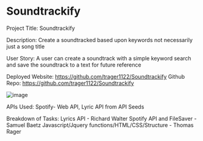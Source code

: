 # Soundtrackify
Project Title: Soundtrackify

Description: Create a soundtracked based upon keywords not necessarily just a song title

User Story: 
A user can create a soundtrack with a simple keyword search and save the soundtrack to a text for future reference

Deployed Website: https://github.com/trager1122/Soundtrackify
Github Repo: https://github.com/trager1122/Soundtrackify

![image](https://user-images.githubusercontent.com/69808653/111657596-f7388580-87e1-11eb-89b3-acd887e3cdb5.png)

APIs Used: 
Spotify- Web API, Lyric API from API Seeds


Breakdown of Tasks:
Lyrics API - Richard Walter
Spotify API and FileSaver - Samuel Baetz
Javascript/Jquery functions/HTML/CSS/Structure - Thomas Rager